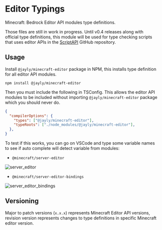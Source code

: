 # Editor Typings

Minecraft: Bedrock Editor API modules type definitions.

Those files are still in work in progress. Until v0.4 releases along with official type definitions, this module will be used for type checking scripts that uses editor APIs in the [ScriptAPI](https://github.com/JaylyDev/ScriptAPI) GitHub repository.

## Usage

Install `@jayly/minecraft-editor` package in NPM, this installs type definition for all editor API modules.

```
npm install @jayly/minecraft-editor
```

Then you must include the following in TSConfig. This allows the editor API modules to be included without importing `@jayly/minecraft-editor` package which you should never do.

```json
{
  "compilerOptions": {
    "types": ["@jayly/minecraft-editor"],
    "typeRoots": ["./node_modules/@jayly/minecraft-editor"],
  },
}
```

To test if this works, you can go on VSCode and type some variable names to see if auto complete will detect variable from modules:

- `@minecraft/server-editor`

![server_editor](https://media.discordapp.net/attachments/867015810312962063/1089631037010739220/image.png)

- `@minecraft/server-editor-bindings`

![server_editor_bindings](https://media.discordapp.net/attachments/867015810312962063/1089631135623028798/image.png)

## Versioning

Major to patch versions (`x.x.x`) represents Minecraft Editor API versions, revision version represents changes to type definitions in specific Minecraft editor version.
